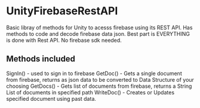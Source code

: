 # UnityFirebaseRestAPI
Basic libray of methods for Unity to acesss firebase using its REST API. Has methods to code and decode firebase data json.
Best part is EVERYTHING is done with Rest API. No firebase sdk needed.

## Methods included
SignIn() - used to sign in to firebase
GetDoc() - Gets a single document from firebase, returns as json data to be converted to Data Structure of your choosing
GetDocs() - Gets list of documents from firebase, returns a String List of documents in specified path
WriteDoc() - Creates or Updates specified document using past data.

